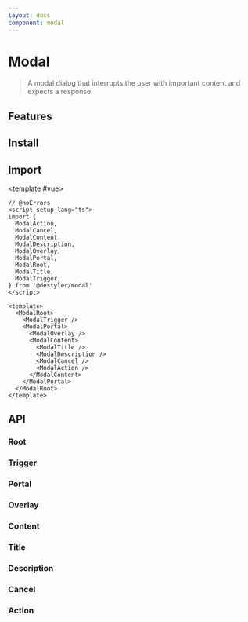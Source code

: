 ```yaml
---
layout: docs
component: modal
---
```


# Modal

> A modal dialog that interrupts the user with important content and expects a response.

<Preview name="modal" />

## Features

<Features :lists="[
  'Focus is automatically trapped.',
  'Can be controlled or uncontrolled.',
  'Manages screen reader announcements with Title and Description components.',
  'Esc closes the component automatically.',
]" />

## Install

<CodeGroupPackage name="@destyler/modal" />

## Import

<CodePreview :tabs="[
  {value: 'vue', label: 'index.vue', icon: 'vscode-icons:file-type-vue'}
]">

<template #vue>

```vue twoslash
// @noErrors
<script setup lang="ts">
import {
  ModalAction,
  ModalCancel,
  ModalContent,
  ModalDescription,
  ModalOverlay,
  ModalPortal,
  ModalRoot,
  ModalTitle,
  ModalTrigger,
} from '@destyler/modal'
</script>

<template>
  <ModalRoot>
    <ModalTrigger />
    <ModalPortal>
      <ModalOverlay />
      <ModalContent>
        <ModalTitle />
        <ModalDescription />
        <ModalCancel />
        <ModalAction />
      </ModalContent>
    </ModalPortal>
  </ModalRoot>
</template>
```

</template>

</CodePreview>

## API

### Root

<!--@include: ../../packages/components/modal/.docs/root.md-->

### Trigger

<!--@include: ../../packages/components/modal/.docs/trigger.md-->

### Portal

<!--@include: ../../packages/components/modal/.docs/portal.md-->

### Overlay

<!--@include: ../../packages/components/modal/.docs/overlay.md-->

### Content

<!--@include: ../../packages/components/modal/.docs/content.md-->

### Title

<!--@include: ../../packages/components/modal/.docs/title.md-->

### Description

<!--@include: ../../packages/components/modal/.docs/description.md-->

### Cancel

<!--@include: ../../packages/components/modal/.docs/cancel.md-->

### Action

<!--@include: ../../packages/components/modal/.docs/action.md-->
